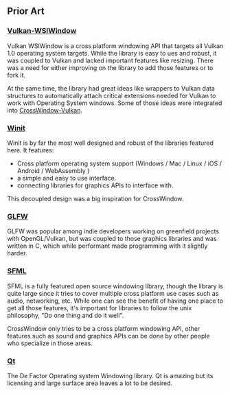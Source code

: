 ## Prior Art

### [Vulkan-WSIWindow](https://github.com/renelindsay/Vulkan-WSIWindow)

Vulkan WSIWindow is a cross platform windowing API that targets all Vulkan 1.0 operating system targets. While the library is easy to ues and robust, it was coupled to Vulkan and lacked important features like resizing. There was a need for either improving on the library to add those features or to fork it. 

At the same time, the library had great ideas like wrappers to Vulkan data structures to automatically attach critical extensions needed for Vulkan to work with Operating System windows. Some of those ideas were integrated into [CrossWindow-Vulkan](https://github.com/alaingalvan/crosswindow-vulkan).

### [Winit](https://github.com/tomaka/winit)

Winit is by far the most well designed and robust of the libraries featured here. It features:

- Cross platform operating system support (Windows / Mac / Linux / iOS / Android / WebAssembly )
- a simple and easy to use interface.
- connecting libraries for graphics APIs to interface with.

This decoupled design was a big inspiration for CrossWindow.

### [GLFW](https://github.com/glfw/glfw)

GLFW was popular among indie developers working on greenfield projects with OpenGL/Vulkan, but was coupled to those graphics libraries and was written in C, which while performant made programming with it slightly harder.

### [SFML](https://github.com/SFML/SFML)

SFML is a fully featured open source windowing library, though the library is quite large since it tries to cover multiple cross platform use cases such as audio, networking, etc. While one can see the benefit of having one place to get all those features, it's important for libraries to follow the unix philosophy, "Do one thing and do it well". 

CrossWindow only tries to be a cross platform windowing API, other features such as sound and graphics APIs can be done by other people who specialize in those areas.

### [Qt](https://qt.io)

The De Factor Operating system Windowing library. Qt is amazing but its licensing and large surface area leaves a lot to be desired. 